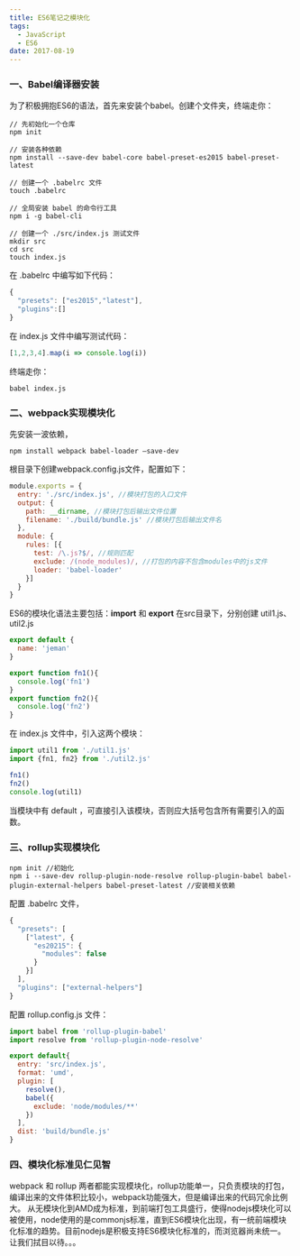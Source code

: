 ```yaml
---
title: ES6笔记之模块化
tags:
  - JavaScript
  - ES6
date: 2017-08-19
---
```


### 一、Babel编译器安装
为了积极拥抱ES6的语法，首先来安装个babel。创建个文件夹，终端走你：

```
// 先初始化一个仓库
npm init

// 安装各种依赖
npm install --save-dev babel-core babel-preset-es2015 babel-preset-latest

// 创建一个 .babelrc 文件
touch .babelrc

// 全局安装 babel 的命令行工具
npm i -g babel-cli

// 创建一个 ./src/index.js 测试文件
mkdir src
cd src
touch index.js
```
<!-- more -->

在 .babelrc 中编写如下代码：

```js
{
  "presets": ["es2015","latest"],
  "plugins":[]
}
```

在 index.js 文件中编写测试代码：

```js
[1,2,3,4].map(i => console.log(i))
```

终端走你：

```
babel index.js
```

### 二、webpack实现模块化
先安装一波依赖，

```
npm install webpack babel-loader —save-dev
```

根目录下创建webpack.config.js文件，配置如下：

```js
module.exports = {
  entry: './src/index.js', //模块打包的入口文件
  output: {
    path: __dirname, //模块打包后输出文件位置
    filename: './build/bundle.js' //模块打包后输出文件名
  },
  module: {
    rules: [{
      test: /\.js?$/, //规则匹配
      exclude: /(node_modules)/, //打包的内容不包含modules中的js文件
      loader: 'babel-loader'
    }]
  }
}
```

ES6的模块化语法主要包括：**import** 和 **export**
在src目录下，分别创建 util1.js、util2.js

```js
export default {
  name: 'jeman'
}
```

```js
export function fn1(){
  console.log('fn1')
}
export function fn2(){
  console.log('fn2')
}
```

在 index.js 文件中，引入这两个模块：

```js
import util1 from './util1.js'
import {fn1, fn2} from './util2.js'

fn1()
fn2()
console.log(util1)
```

当模块中有 default ，可直接引入该模块，否则应大括号包含所有需要引入的函数。

### 三、rollup实现模块化

```
npm init //初始化
npm i --save-dev rollup-plugin-node-resolve rollup-plugin-babel babel-plugin-external-helpers babel-preset-latest //安装相关依赖
```

配置 .babelrc 文件，

```js
{
  "presets": [
    ["latest", {
      "es20215": {
        "modules": false
      }
    }]
  ],
  "plugins": ["external-helpers"]
}
```

配置 rollup.config.js 文件：

```js
import babel from 'rollup-plugin-babel'
import resolve from 'rollup-plugin-node-resolve'

export default{
  entry: 'src/index.js',
  format: 'umd',
  plugin: [
    resolve(),
    babel({
      exclude: 'node/modules/**'
    })
  ],
  dist: 'build/bundle.js'
}   
```

### 四、模块化标准见仁见智
webpack 和 rollup 两者都能实现模块化，rollup功能单一，只负责模块的打包，编译出来的文件体积比较小，webpack功能强大，但是编译出来的代码冗余比例大。
从无模块化到AMD成为标准，到前端打包工具盛行，使得nodejs模块化可以被使用，node使用的是commonjs标准，直到ES6模块化出现，有一统前端模块化标准的趋势。目前nodejs是积极支持ES6模块化标准的，而浏览器尚未统一。让我们拭目以待。。。







